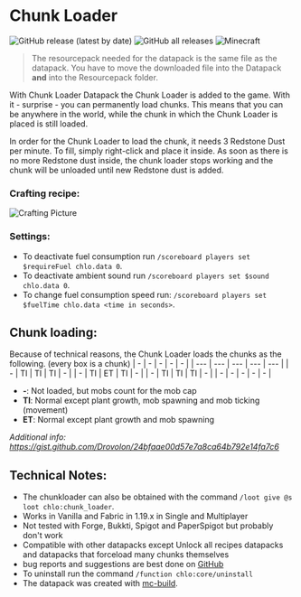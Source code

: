 # Chunk Loader

![GitHub release (latest by date)](https://img.shields.io/github/v/release/2mal3/Chunk-Loader?style=flat-square) ![GitHub all releases](https://img.shields.io/github/downloads/2mal3/Chunk-Loader/total?style=flat-square) ![Minecraft](https://img.shields.io/badge/Minecraft-1.19-orange?style=flat-square)

> The resourcepack needed for the datapack is the same file as the datapack. You have to move the downloaded file into the Datapack **and** into the Resourcepack folder.

With Chunk Loader Datapack the Chunk Loader is added to the game. With it - surprise - you can permanently load chunks.
This means that you can be anywhere in the world, while the chunk in which the Chunk Loader is placed is still loaded.

In order for the Chunk Loader to load the chunk, it needs 3 Redstone Dust per minute. To fill, simply right-click and place it inside. As soon as there is no more Redstone dust inside, the chunk loader stops working and the chunk will be unloaded until new Redstone dust is added.

### Crafting recipe:

![Crafting Picture](https://github.com/2mal3/Chunk-Loader-Datapack/blob/master/images/crafting.jpg)

### Settings:

- To deactivate fuel consumption run `/scoreboard players set $requireFuel chlo.data 0`.
- To deactivate ambient sound run `/scoreboard players set $sound chlo.data 0`.
- To change fuel consumption speed run: `/scoreboard players set $fuelTime chlo.data <time in seconds>`.

## Chunk loading:

Because of technical reasons, the Chunk Loader loads the chunks as the following. (every box is a chunk)
| - | - | - | - | - |
| --- | --- | --- | --- | --- |
| - | TI | TI | TI | - |
| - | TI | ET | TI | - |
| - | TI | TI | TI | - |
| - | - | - | - | - |

- **-**: Not loaded, but mobs count for the mob cap
- **TI**: Normal except plant growth, mob spawning and mob ticking (movement)
- **ET**: Normal except plant growth and mob spawning

_Additional info: https://gist.github.com/Drovolon/24bfaae00d57e7a8ca64b792e14fa7c6_

## Technical Notes:

- The chunkloader can also be obtained with the command `/loot give @s loot chlo:chunk_loader`.
- Works in Vanilla and Fabric in 1.19.x in Single and Multiplayer
- Not tested with Forge, Bukkti, Spigot and PaperSpigot but probably don't work
- Compatible with other datapacks except Unlock all recipes datapacks and datapacks that forceload many chunks themselves
- bug reports and suggestions are best done on [GitHub](https://github.com/2mal3/Chunk-Loader-Datapack/issues)
- To uninstall run the command `/function chlo:core/uninstall`
- The datapack was created with [mc-build](https://github.com/mc-build/mc-build).
